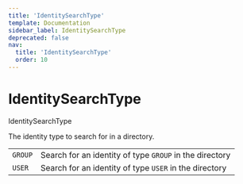 ```yaml
---
title: 'IdentitySearchType'
template: Documentation
sidebar_label: IdentitySearchType
deprecated: false
nav:
  title: 'IdentitySearchType'
  order: 10
---
```


# IdentitySearchType

<div style={{'fontFamily':'monospace'}}><span style={{'fontSize':'1.5rem','fontWeight':500}}>IdentitySearchType</span></div>

The identity type to search for in a directory.

| | |
| -- | -- |
| `GROUP` | Search for an identity of type `GROUP` in the directory |
| `USER` | Search for an identity of type `USER` in the directory |